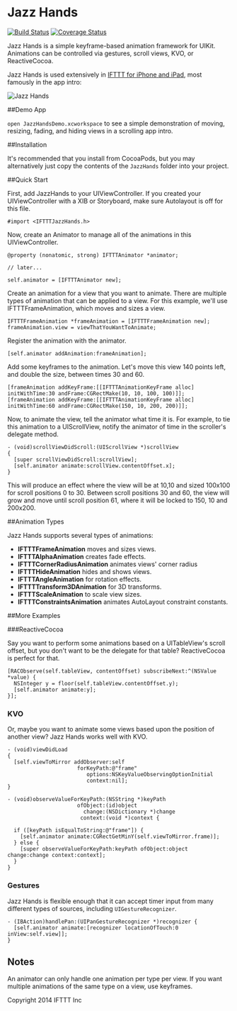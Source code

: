# Jazz Hands

[![Build Status](https://travis-ci.org/IFTTT/JazzHands.svg?branch=master)](https://travis-ci.org/IFTTT/JazzHands) [![Coverage Status](https://coveralls.io/repos/IFTTT/JazzHands/badge.svg)](https://coveralls.io/r/IFTTT/JazzHands)

Jazz Hands is a simple keyframe-based animation framework for UIKit. Animations can be controlled via gestures, scroll views, KVO, or ReactiveCocoa.

Jazz Hands is used extensively in [IFTTT for iPhone and iPad](https://ifttt.com/mobile), most famously in the app intro:

![Jazz Hands](https://raw.github.com/IFTTT/JazzHands/screenshots/screenshots/intro.gif)

##Demo App

`open JazzHandsDemo.xcworkspace` to see a simple demonstration of moving, resizing, fading, and hiding views in a scrolling app intro.

##Installation

It's recommended that you install from CocoaPods, but you may alternatively just copy the contents of the `JazzHands` folder into your project.

##Quick Start

First, add JazzHands to your UIViewController. If you created your UIViewController with a XIB or Storyboard, make sure Autolayout is off for this file.

```objc
#import <IFTTTJazzHands.h>
```

Now, create an Animator to manage all of the animations in this UIViewController.

```objc
@property (nonatomic, strong) IFTTTAnimator *animator;

// later...

self.animator = [IFTTTAnimator new];
```

Create an animation for a view that you want to animate. There are multiple
types of animation that can be applied to a view. For this example, we'll use
IFTTTFrameAnimation, which moves and sizes a view.

```objc
IFTTTFrameAnimation *frameAnimation = [IFTTTFrameAnimation new];
frameAnimation.view = viewThatYouWantToAnimate;
```

Register the animation with the animator.

```objc
[self.animator addAnimation:frameAnimation];
```

Add some keyframes to the animation. Let's move this view 140 points left, and double the size, between times 30 and 60.

```objc
[frameAnimation addKeyFrame:[[IFTTTAnimationKeyFrame alloc] initWithTime:30 andFrame:CGRectMake(10, 10, 100, 100)]];
[frameAnimation addKeyFrame:[[IFTTTAnimationKeyFrame alloc] initWithTime:60 andFrame:CGRectMake(150, 10, 200, 200)]];
```

Now, to animate the view, tell the animator what time it is. For example, to tie this animation to a UIScrollView, notify the animator of time in the scroller's delegate method.

```objc
- (void)scrollViewDidScroll:(UIScrollView *)scrollView
{
  [super scrollViewDidScroll:scrollView];
  [self.animator animate:scrollView.contentOffset.x];
}
```

This will produce an effect where the view will be at 10,10 and sized 100x100 for scroll positions 0 to 30. Between scroll positions 30 and 60, the view will grow and move until scroll position 61, where it will be locked to 150, 10 and 200x200.

##Animation Types

Jazz Hands supports several types of animations:

+ **IFTTTFrameAnimation** moves and sizes views.
+ **IFTTTAlphaAnimation** creates fade effects.
+ **IFTTTCornerRadiusAnimation** animates views' corner radius
+ **IFTTTHideAnimation** hides and shows views.
+ **IFTTTAngleAnimation** for rotation effects.
+ **IFTTTTransform3DAnimation** for 3D transforms.
+ **IFTTTScaleAnimation** to scale view sizes.
+ **IFTTTConstraintsAnimation** animates AutoLayout constraint constants.

##More Examples

###ReactiveCocoa

Say you want to perform some animations based on a UITableView's scroll offset, but you don't want to be the delegate for that table? ReactiveCocoa is perfect for that.

```objc
[RACObserve(self.tableView, contentOffset) subscribeNext:^(NSValue *value) {
  NSInteger y = floor(self.tableView.contentOffset.y);
  [self.animator animate:y];
}];
```

### KVO

Or, maybe you want to animate some views based upon the position of another view? Jazz Hands works well with KVO.

```objc
- (void)viewDidLoad
{
  [self.viewToMirror addObserver:self
                      forKeyPath:@"frame"
                         options:NSKeyValueObservingOptionInitial
                         context:nil];
}

- (void)observeValueForKeyPath:(NSString *)keyPath
                      ofObject:(id)object
                        change:(NSDictionary *)change
                       context:(void *)context {

  if ([keyPath isEqualToString:@"frame"]) {
    [self.animator animate:CGRectGetMinY(self.viewToMirror.frame)];
  } else {
    [super observeValueForKeyPath:keyPath ofObject:object change:change context:context];
  }
}
```

### Gestures

Jazz Hands is flexible enough that it can accept timer input from many different types of sources, including `UIGestureRecognizer`.

```objc
- (IBAction)handlePan:(UIPanGestureRecognizer *)recognizer {
  [self.animator animate:[recognizer locationOfTouch:0 inView:self.view]];
}
```

## Notes

An animator can only handle one animation per type per view. If you want multiple animations of the same type on a view, use keyframes.

Copyright 2014 IFTTT Inc
